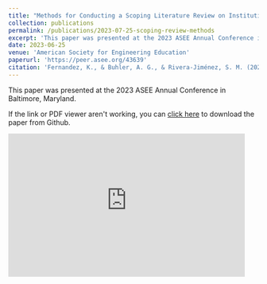 ```yaml
---
title: "Methods for Conducting a Scoping Literature Review on Institutional Culture and Transformational Change in Engineering Education"
collection: publications
permalink: /publications/2023-07-25-scoping-review-methods
excerpt: 'This paper was presented at the 2023 ASEE Annual Conference in Baltimore, Maryland.'
date: 2023-06-25
venue: 'American Society for Engineering Education'
paperurl: 'https://peer.asee.org/43639'
citation: 'Fernandez, K., & Buhler, A. G., & Rivera-Jiménez, S. M. (2023, June), <i>Methods for Conducting a Scoping Literature Review on Institutional Culture and Transformational Change in Engineering Education</i>. Paper presented at the 2023 ASEE Annual Conference & Exposition, Baltimore, Maryland.'
---
```

This paper was presented at the 2023 ASEE Annual Conference in Baltimore, Maryland.

If the link or PDF viewer aren't working, you can [click here](https://github.com/KassSTEM/KassSTEM.github.io/blob/0aafd74172157b655cf470af18bd08fed6942e58/files/methods-for-conducting-a-scoping-literature-review-on-institutional-culture-and-transformational-change-in-engineering-education.pdf) to download the paper from Github.

<object data="/files/methods-for-conducting-a-scoping-literature-review-on-institutional-culture-and-transformational-change-in-engineering-education.pdf" width="1000" height="1000" type='application/pdf'></object>

<iframe src="https://uflorida-my.sharepoint.com/personal/kfernandez1_ufl_edu/_layouts/15/Doc.aspx?sourcedoc={a5a05970-a184-4792-8506-02c627120139}&amp;action=embedview&amp;wdAr=1.7777777777777777" width="476px" height="288px" frameborder="0">This is an embedded <a target="_blank" href="https://office.com">Microsoft Office</a> presentation, powered by <a target="_blank" href="https://office.com/webapps">Office</a>.</iframe>
